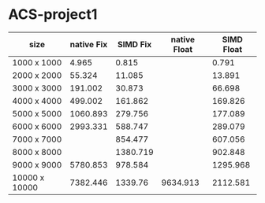 # ACS-project1
|size	|native Fix	|SIMD Fix|	native Float	|SIMD Float|
|---|---|---|---|---|
|1000 x 1000|	4.965|	0.815|		|0.791|
|2000 x 2000|	55.324|	11.085|		|13.891|
|3000 x 3000|	191.002|	30.873|		|66.698|
|4000 x 4000|	499.002|	161.862|		|169.826||
|5000 x 5000|	1060.893|	279.756|		|177.089|
|6000 x 6000|	2993.331|	588.747	|	|289.079|
|7000 x 7000|		|854.477|		|607.056|
|8000 x 8000|		|1380.719|		|902.848|
|9000 x 9000|	5780.853|	978.584|		|1295.968|
|10000 x 10000|	7382.446|	1339.76|	9634.913|	2112.581|
